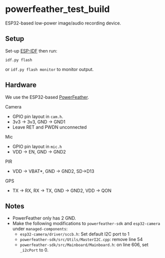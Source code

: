 # powerfeather_test_build

ESP32-based low-power image/audio recording device.

## Setup

Set-up [ESP-IDF](https://github.com/espressif/esp-idf) then run:

```idf.py flash``` 

or ```idf.py flash monitor``` to monitor output.

## Hardware

We use the ESP32-based [PowerFeather](https://github.com/espressif/esp-idf).

Camera
- GPIO pin layout in ```cam.h```.
- 3v3 -> 3v3, GND -> GND1
- Leave RET and PWDN unconnected

Mic
- GPIO pin layout in ```mic.h```
- VDD -> EN, GND -> GND2

PIR
- VDD -> VBAT*, GND -> GND2, SD->D13

GPS
- TX -> RX, RX -> TX, GND -> GND2, VDD -> QON

## Notes
- PowerFeather only has 2 GND.
- Make the following modifications to ```powerfeather-sdk``` and ```esp32-camera``` under ```managed-components```:
  - ```esp32-camera/driver/sccb.h```: Set default I2C port to 1
  - ```powerfeather-sdk/src/Utils/MasterI2C.cpp```: remove line 54
  - ```powerfeather-sdk/src/Mainboard/Mainboard.h```: on line 606, set ```_i2cPort``` to 0.
